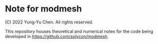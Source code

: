 # Note for modmesh

(C) 2022 Yung-Yu Chen.  All rights reserved.

This repository houses theoretical and numerical notes for the code being
developed in https://github.com/solvcon/modmesh.

<!-- vim: set ft=markdown ff=unix tw=79: -->